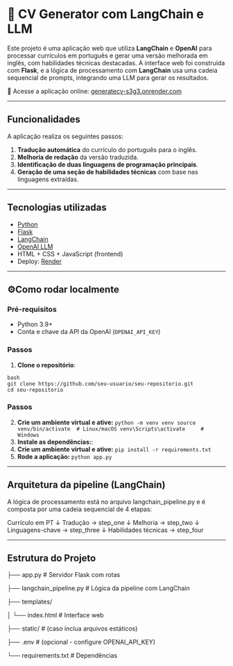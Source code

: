 # 🧠 CV Generator com LangChain e LLM

Este projeto é uma aplicação web que utiliza **LangChain** e **OpenAI** para processar currículos em português e gerar uma versão melhorada em inglês, com habilidades técnicas destacadas. A interface web foi construída com **Flask**, e a lógica de processamento com **LangChain** usa uma cadeia sequencial de prompts, integrando uma LLM para gerar os resultados.

🔗 Acesse a aplicação online: [generatecv-s3g3.onrender.com](https://generatecv-s3g3.onrender.com/)

---

## Funcionalidades

A aplicação realiza os seguintes passos:

1. **Tradução automática** do currículo do português para o inglês.
2. **Melhoria de redação** da versão traduzida.
3. **Identificação de duas linguagens de programação principais**.
4. **Geração de uma seção de habilidades técnicas** com base nas linguagens extraídas.

---

## Tecnologias utilizadas

- [Python](https://www.python.org/)
- [Flask](https://flask.palletsprojects.com/)
- [LangChain](https://www.langchain.com/)
- [OpenAI LLM](https://openai.com/)
- HTML + CSS + JavaScript (frontend)
- Deploy: [Render](https://render.com)

---

## ⚙Como rodar localmente

### Pré-requisitos

- Python 3.9+
- Conta e chave da API da OpenAI (`OPENAI_API_KEY`)

### Passos

1. **Clone o repositório**:

```
bash
git clone https://github.com/seu-usuario/seu-repositorio.git
cd seu-repositorio
```
### Passos

2. **Crie um ambiente virtual e ative:**
`
python -m venv venv
source venv/bin/activate  # Linux/macOS
venv\Scripts\activate     # Windows
`
2. **Instale as dependências:**:
2. **Crie um ambiente virtual e ative:**
`
pip install -r requirements.txt
`
3. **Rode a aplicação:**
`
python app.py
`

---

## Arquitetura da pipeline (LangChain)
A lógica de processamento está no arquivo langchain_pipeline.py e é composta por uma cadeia sequencial de 4 etapas:

Currículo em PT
   ↓
Tradução → step_one
   ↓
Melhoria → step_two
   ↓
Linguagens-chave → step_three
   ↓
Habilidades técnicas → step_four

---

## Estrutura do Projeto

├── app.py                     # Servidor Flask com rotas

├── langchain_pipeline.py     # Lógica da pipeline com LangChain

├── templates/

│   └── index.html            # Interface web

├── static/                   # (caso inclua arquivos estáticos)

├── .env                      # (opcional - configure OPENAI_API_KEY)

└── requirements.txt          # Dependências

